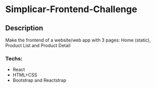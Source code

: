 # Simplicar-Frontend-Challenge

## Description

Make the frontend of a website/web app with 3 pages: Home (static), Product List and Product Detail

### Techs:

- React
- HTML+CSS
- Bootstrap and Reactstrap
